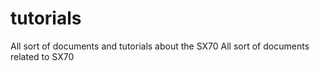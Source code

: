 # tutorials
All sort of documents and tutorials about the SX70
All sort of documents related to SX70
